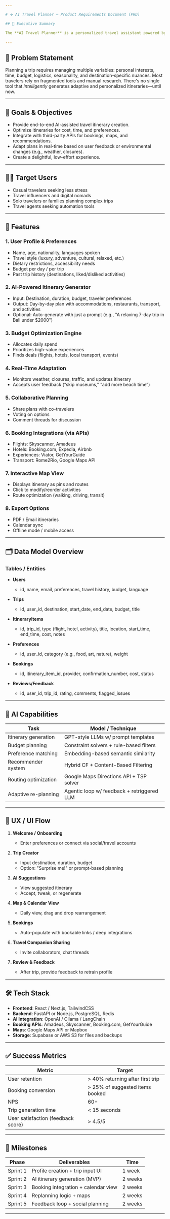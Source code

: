 ```yaml
---

# ✈️ AI Travel Planner — Product Requirements Document (PRD)

## 📘 Executive Summary

The **AI Travel Planner** is a personalized travel assistant powered by AI that helps users plan end-to-end travel itineraries based on their preferences, budget, travel history, and current trends. The system generates daily travel plans, books accommodations and activities, optimizes routes, and continuously adapts based on real-time feedback or changes in availability.

---
```


## 🧩 Problem Statement

Planning a trip requires managing multiple variables: personal interests, time, budget, logistics, seasonality, and destination-specific nuances. Most travelers rely on fragmented tools and manual research. There's no single tool that *intelligently* generates adaptive and personalized itineraries—until now.

---

## 🎯 Goals & Objectives

* Provide end-to-end AI-assisted travel itinerary creation.
* Optimize itineraries for cost, time, and preferences.
* Integrate with third-party APIs for bookings, maps, and recommendations.
* Adapt plans in real-time based on user feedback or environmental changes (e.g., weather, closures).
* Create a delightful, low-effort experience.

---

## 🧑‍💻 Target Users

* Casual travelers seeking less stress
* Travel influencers and digital nomads
* Solo travelers or families planning complex trips
* Travel agents seeking automation tools

---

## 🔧 Features

### 1. **User Profile & Preferences**

* Name, age, nationality, languages spoken
* Travel style (luxury, adventure, cultural, relaxed, etc.)
* Dietary restrictions, accessibility needs
* Budget per day / per trip
* Past trip history (destinations, liked/disliked activities)

### 2. **AI-Powered Itinerary Generator**

* Input: Destination, duration, budget, traveler preferences
* Output: Day-by-day plan with accommodations, restaurants, transport, and activities
* Optional: Auto-generate with just a prompt (e.g., "A relaxing 7-day trip in Bali under \$2000")

### 3. **Budget Optimization Engine**

* Allocates daily spend
* Prioritizes high-value experiences
* Finds deals (flights, hotels, local transport, events)

### 4. **Real-Time Adaptation**

* Monitors weather, closures, traffic, and updates itinerary
* Accepts user feedback (“skip museums,” “add more beach time”)

### 5. **Collaborative Planning**

* Share plans with co-travelers
* Voting on options
* Comment threads for discussion

### 6. **Booking Integrations (via APIs)**

* Flights: Skyscanner, Amadeus
* Hotels: Booking.com, Expedia, Airbnb
* Experiences: Viator, GetYourGuide
* Transport: Rome2Rio, Google Maps API

### 7. **Interactive Map View**

* Displays itinerary as pins and routes
* Click to modify/reorder activities
* Route optimization (walking, driving, transit)

### 8. **Export Options**

* PDF / Email itineraries
* Calendar sync
* Offline mode / mobile access

---

## 🗂️ Data Model Overview

### Tables / Entities

* **Users**

  * id, name, email, preferences, travel history, budget, language

* **Trips**

  * id, user\_id, destination, start\_date, end\_date, budget, title

* **ItineraryItems**

  * id, trip\_id, type (flight, hotel, activity), title, location, start\_time, end\_time, cost, notes

* **Preferences**

  * id, user\_id, category (e.g., food, art, nature), weight

* **Bookings**

  * id, itinerary\_item\_id, provider, confirmation\_number, cost, status

* **Reviews/Feedback**

  * id, user\_id, trip\_id, rating, comments, flagged\_issues

---

## 🤖 AI Capabilities

| Task                 | Model / Technique                          |
| -------------------- | ------------------------------------------ |
| Itinerary generation | GPT-style LLMs w/ prompt templates         |
| Budget planning      | Constraint solvers + rule-based filters    |
| Preference matching  | Embedding-based semantic similarity        |
| Recommender system   | Hybrid CF + Content-Based Filtering        |
| Routing optimization | Google Maps Directions API + TSP solver    |
| Adaptive re-planning | Agentic loop w/ feedback + retriggered LLM |

---

## 📱 UX / UI Flow

1. **Welcome / Onboarding**

   * Enter preferences or connect via social/travel accounts

2. **Trip Creator**

   * Input destination, duration, budget
   * Option: "Surprise me!" or prompt-based planning

3. **AI Suggestions**

   * View suggested itinerary
   * Accept, tweak, or regenerate

4. **Map & Calendar View**

   * Daily view, drag and drop rearrangement

5. **Bookings**

   * Auto-populate with bookable links / deep integrations

6. **Travel Companion Sharing**

   * Invite collaborators, chat threads

7. **Review & Feedback**

   * After trip, provide feedback to retrain profile

---

## 🛠️ Tech Stack

* **Frontend**: React / Next.js, TailwindCSS
* **Backend**: FastAPI or Node.js, PostgreSQL, Redis
* **AI Integration**: OpenAI / Ollama / LangChain
* **Booking APIs**: Amadeus, Skyscanner, Booking.com, GetYourGuide
* **Maps**: Google Maps API or Mapbox
* **Storage**: Supabase or AWS S3 for files and backups

---

## ✅ Success Metrics

| Metric                             | Target                           |
| ---------------------------------- | -------------------------------- |
| User retention                     | > 40% returning after first trip |
| Booking conversion                 | > 25% of suggested items booked  |
| NPS                                | 60+                              |
| Trip generation time               | < 15 seconds                     |
| User satisfaction (feedback score) | > 4.5/5                          |

---

## 📆 Milestones

| Phase    | Deliverables                        | Time    |
| -------- | ----------------------------------- | ------- |
| Sprint 1 | Profile creation + trip input UI    | 1 week  |
| Sprint 2 | AI itinerary generation (MVP)       | 2 weeks |
| Sprint 3 | Booking integration + calendar view | 2 weeks |
| Sprint 4 | Replanning logic + maps             | 2 weeks |
| Sprint 5 | Feedback loop + social planning     | 2 weeks |

---

